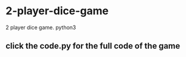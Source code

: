 # 2-player-dice-game
2 player dice game. python3


## click the code.py for the full code of the game
